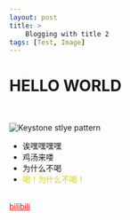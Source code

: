 ```yaml
---
layout: post
title: >
    Blogging with title 2
tags: [Test, Image]
---
```

# HELLO WORLD
<br>

![Keystone stlye pattern](/keystonepattern.jpg)
* 诶嘿嘿嘿嘿
* 鸡汤来喽
* 为什么不喝
* <font color = "#ddd000">喝！为什么不喝！
<br>
<a style = 'color:red' href = 'https://www.bilibili.com/?spm_id_from=333.999.b_696e7465726e6174696f6e616c486561646572.1'> bilibili </a>


